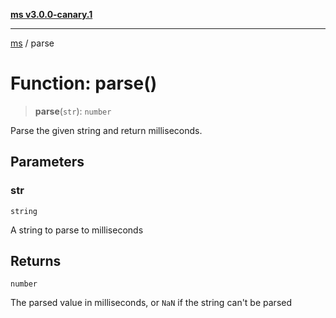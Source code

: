 [**ms v3.0.0-canary.1**](../README.md)

***

[ms](../globals.md) / parse

# Function: parse()

> **parse**(`str`): `number`

Parse the given string and return milliseconds.

## Parameters

### str

`string`

A string to parse to milliseconds

## Returns

`number`

The parsed value in milliseconds, or `NaN` if the string can't be
parsed
